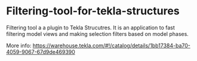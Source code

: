 # Filtering-tool-for-tekla-structures
Filtering tool a a plugin to Tekla Strucutres. It is an application to fast filtering model views and making selection filters based on model phases.

More info:
https://warehouse.tekla.com/#!/catalog/details/1bb17384-ba70-4059-9067-67d9de469390
